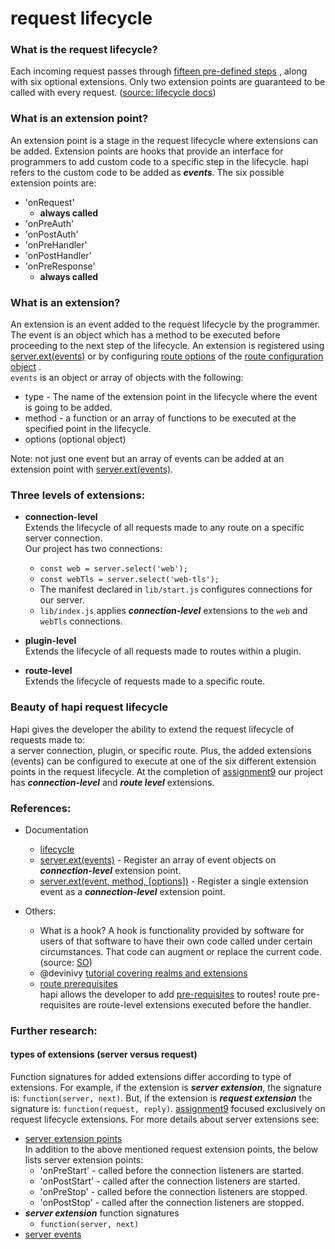 # request lifecycle 

### What is the request lifecycle?
Each incoming request passes through [fifteen pre-defined steps](https://gist.github.com/AdriVanHoudt/562f537ba48301bac76fb3bc42def5b3) , along with six optional extensions.
Only two extension points are guaranteed to be called with every request. ([source: lifecycle docs](https://hapijs.com/api#request-lifecycle)) 

### What is an extension point? 
  An extension point is a stage in the request lifecycle where extensions can be added.
  Extension points are hooks that provide an interface for programmers to add custom code 
  to a specific step in the lifecycle. hapi refers to the custom code to be added as ***events***.
  The six possible extension points are: 
  * 'onRequest'
    - **always called**
  * 'onPreAuth' 
  * 'onPostAuth' 
  * 'onPreHandler'
  * 'onPostHandler'
  * 'onPreResponse'
    - **always called**

### What is an extension? 
An extension is an event added to the request lifecycle by the programmer.<br/>
The event is an object which has a method to be executed before proceeding to the next step of the lifecycle.
An extension is registered using [server.ext(events)](https://hapijs.com/api#serverextevents) or by configuring
[route options](https://hapijs.com/api#route-options) of the [route configuration object](https://hapijs.com/api#route-configuration) .<br/>
`events` is an object or array of objects with the following: 
  * type - The name of the extension point in the lifecycle where the event is going to be added. 
  * method - a function or an array of functions to be executed at the specified point in the lifecycle. 
  * options (optional object)

Note: not just one event but an array of events can be added at an extension point with [server.ext(events)](https://hapijs.com/api#serverextevents).


### Three levels of extensions:
* **connection-level**<br/>
  Extends the lifecycle of all requests made to any route on a specific server connection.<br/>
  Our project has two connections:
  - `const web = server.select('web');`
  - `const webTls = server.select('web-tls');`
  - The manifest declared in `lib/start.js` configures connections for our server.
  - `lib/index.js` applies ***connection-level*** extensions to the `web` and `webTls` connections.

* **plugin-level**<br/>
  Extends the lifecycle of all requests made to routes within a plugin.
* **route-level**<br/>
  Extends the lifecycle of requests made to a specific route.

### Beauty of hapi request lifecycle
Hapi gives the developer the ability to extend the request lifecycle of requests made to:  
a server connection, plugin, or specific route. Plus, the added extensions (events) can be configured to execute at one of the
six different extension points in the request lifecycle.  At the completion of [assignment9](../assignments/a0.0.9.md) our project has ***connection-level*** and ***route level***  extensions.

### References:
* Documentation 
  - [lifecycle](https://hapijs.com/api#request-lifecycle)
  - [server.ext(events)](https://hapijs.com/api#serverextevents) - Register an array of event objects on ***connection-level*** extension point. 
  - [server.ext(event, method, [options])](https://hapijs.com/api#serverextevent-method-options) - Register a single extension event as a ***connection-level*** extension point.

* Others:
  - What is a hook?
    A hook is functionality provided by software for users of that software to have their own code called under certain circumstances. 
    That code can augment or replace the current code. 
    (source: [SO](https://stackoverflow.com/questions/467557/what-is-meant-by-the-term-hook-in-programming))
  - @devinivy [tutorial covering realms and extensions](https://github.com/hapijs/discuss/issues/241) 
  - [route prerequisites](https://hapijs.com/api#route-prerequisites)<br/>
    hapi allows the developer to add [pre-requisites](https://hapijs.com/api#route-prerequisites) to routes! 
    route pre-requisites are route-level extensions executed before the handler.  


### Further research:

#### types of extensions (server versus request)
Function signatures for added extensions differ according to type of extensions. For example, if the extension is ***server extension***,
the signature is: `function(server, next)`. But, if the extension is ***request extension*** the signature is: `function(request, reply)`.
[assignment9](../assignments/a0.0.9.md) focused exclusively on request lifecycle extensions.
For more details about server extensions see: 
* [server extension points](https://hapijs.com/api#serverextevents)<br/>
  In addition to the above mentioned request extension points, the below<br/>
  lists server extension points:<br/>
  - 'onPreStart' - called before the connection listeners are started.
  - 'onPostStart' - called after the connection listeners are started.
  - 'onPreStop' - called before the connection listeners are stopped.
  - 'onPostStop' - called after the connection listeners are stopped.
* ***server extension*** function signatures
  - `function(server, next)`
* [server events](https://hapijs.com/api#server-events)

   
